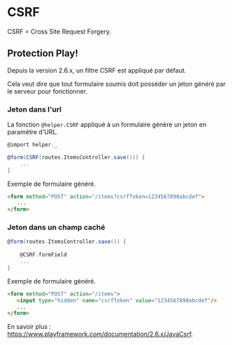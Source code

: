 # CSRF

CSRF = Cross Site Request Forgery.

## Protection Play!

Depuis la version 2.6.x, un filtre CSRF est appliqué par défaut.

Cela veut dire que tout formulaire soumis doit posséder un jeton généré par le serveur pour fonctionner.

### Jeton dans l'url

La fonction `@helper.CSRF` appliqué à un formulaire génère un jeton en paramètre d'URL.

```scala
@import helper._

@form(CSRF(routes.ItemsController.save())) {
    ...
}
```

Exemple de formulaire généré.

```html
<form method="POST" action="/items?csrfToken=1234567890abcdef">
   ...
</form>
```

### Jeton dans un champ caché

```scala
@form(routes.ItemsController.save()) {
    
    @CSRF.formField
    ...
}
```


Exemple de formulaire généré.

```html
<form method="POST" action="/items">
   <input type="hidden" name="csrfToken" value="1234567890abcdef"/>
   ...
</form>
```


En savoir plus : https://www.playframework.com/documentation/2.6.x/JavaCsrf.